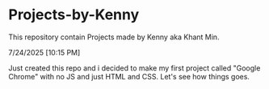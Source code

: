 # Projects-by-Kenny
This repository contain Projects made by Kenny aka Khant Min. 

7/24/2025 [10:15 PM] 

Just created this repo and i decided to make my first project called "Google Chrome" with no JS and just HTML and CSS.
Let's see how things goes.

